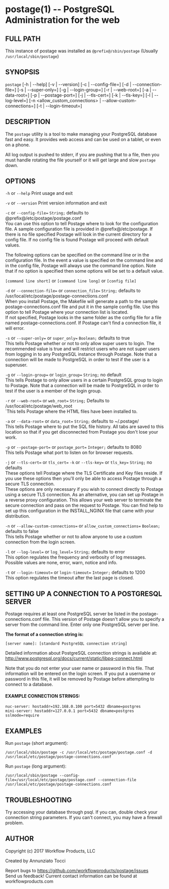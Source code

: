 postage(1) -- PostgreSQL Administration for the web
===================================================

## FULL PATH
This instance of postage was installed as `@prefix@/sbin/postage` (Usually `/usr/local/sbin/postage`)

## SYNOPSIS
`postage`
       [-h | --help]
       [-v | --version]
       [-c <config-file> | --config-file=<config-file>]
       [-d <connection-file> | --connection-file=<connection-file>]
       [-s <super-only> | --super-only=<super-only>]
       [-g <login-group> | --login-group=<login-group>]
       [-r <web-root> | --web-root=<web-root>]
       [-a <data-root> | --data-root=<data-root>]
       [-p <port> | --postage-port=<port>]
       [-j <tls-cert> | --tls-cert=<tls-cert>]
       [-k <tls-key> | --tls-key=<tls-key>]
       [-l <log-level> | --log-level=<log-level>]
       [-n <allow_custom_connections> | --allow-custom-connections=<allow-custom-connections>]
       [-t <login-timeout> | --login-timeout=<login-timeout>]

## DESCRIPTION
The `postage` utility is  a tool to make managing your PostgreSQL database fast and easy. It provides web access and can be used on a tablet, or even on a phone.

All log output is pushed to stderr, if you are pushing that to a file, then you must handle rotating the file yourself or it will get large and slow `postage` down.


## OPTIONS
`-h` or `--help`
       Print usage and exit

`-v` or `--version`
       Print version information and exit

`-c` or `--config-file=`
       `String;` defaults to @prefix@/etc/postage/postage.conf  
       You can use this option to tell Postage where to look for the configuration file. A sample configuration file is provided in @prefix@/etc/postage. If there is no file specified Postage will look in the current directory for a config file. If no config file is found Postage will proceed with default values.

The following options can be specified on the command line or in the configuration file. In the event a value is specified on the command line and in the config file, Postage will always use the command line option. Note that if no option is specified then some options will be set to a default value.

`[command line short]` or `[command line long]` or `[config file]`

`-d` or `--connection-file=` or `connection_file=`
       `String;` defaults to /usr/local/etc/postage/postage-connections.conf  
       When you install Postage, the Makefile will generate a path to the sample postage-connections.conf file and put it in the sample config file. Use this option to tell Postage where your connection list is located.  
       If not specified, Postage looks in the same folder as the config file for a file named postage-connections.conf. If Postage can't find a connection file, it will error.

`-s` or `--super-only=` or `super_only=`
       `Boolean;` defaults to true  
       This tells Postage whether or not to only allow super users to login. The recommended value is true and will restrict users who are not super users from logging in to any PostgreSQL instance through Postage. Note that a connection will be made to PostgreSQL in order to test if the user is a superuser.  

`-g` or `--login-group=` or `login_group=`
       `String;` no default  
       This tells Postage to only allow users in a certain PostgreSQL group to login to Postage. Note that a connection will be made to PostgreSQL in order to test if the user is a member of the login group.

`-r` or `--web-root=` or `web_root=`
       `String;` Defaults to /usr/local/etc/postage/web_root  
       `This tells Postage where the HTML files have been installed to.

`-a` or `--data-root=` or `data_root=`
       `String;` defaults to ~/.postage/  
       This tells Postage where to put the SQL file history. All tabs are saved to this location so that if you get disconnected from Postage you don't lose your work.

`-p` or `--postage-port=` or `postage_port=`
       `Integer;` defaults to 8080  
       This tells Postage what port to listen on for browser requests.

`-j` or `--tls-cert=` or `tls_cert=`
`-k` or `--tls-key=` or `tls_key=`
       `String;` no defaults  
       These options tell Postage where the TLS Certificate and Key files reside. If you use these options then you'll only be able to access Postage through a secure TLS connection.  
       These options are only necessary if you wish to connect directly to Postage using a secure TLS connection. As an alternative, you can set up Postage in a reverse proxy configuration. This allows your web server to terminate the secure connection and pass on the request to Postage. You can find help to set up this configuration in the INSTALL_NGINX file that came with your distribution.

`-n` or `--allow-custom-connections=` or `allow_custom_connections=`
       `Boolean;` defaults to false  
       This tells Postage whether or not to allow anyone to use a custom connection from the login screen.

`-l` or `--log-level=` or `log_level=`
       `String;` defaults to error  
       This option regulates the frequency and verbosity of log messages. Possible values are none, error, warn, notice and info.

`-t` or `--login-timeout=` or `login-timeout=`
       `Integer;` defaults to 1200  
       This option regulates the timeout after the last page is closed.

## SETTING UP A CONNECTION TO A POSTGRESQL SERVER

Postage requires at least one PostgreSQL server be listed in the postage-connections.conf file. This version of Postage doesn't allow you to specify a server from the command line. Enter only one PostgreSQL server per line.

**The format of a connection string is:**  
```
[server name]: [standard PostgreSQL connection string]
```

Detailed information about PostgreSQL connection strings is available at: http://www.postgresql.org/docs/current/static/libpq-connect.html

Note that you do not enter your user name or password in this file. That information will be entered on the login screen. If you put a username or password in this file, it will be removed by Postage before attempting to connect to a database.

#### EXAMPLE CONNECTION STRINGS:
```
nuc-server: hostaddr=192.168.0.100 port=5432 dbname=postgres
mini-server: hostaddr=127.0.0.1 port=5432 dbname=postgres sslmode=require
```

## EXAMPLES
Run `postage` (short argument):
```
/usr/local/sbin/postage -c /usr/local/etc/postage/postage.conf -d /usr/local/etc/postage/postage-connections.conf
```

Run `postage` (long argument):
```
/usr/local/sbin/postage --config-file=/usr/local/etc/postage/postage.conf --connection-file /usr/local/etc/postage/postage-connections.conf
```

## TROUBLESHOOTING
Try accessing your database through psql. If you can, double check your connection string parameters. If you can't connect, you may have a firewall problem.


## AUTHOR
Copyright (c) 2017 Workflow Products, LLC
 
Created by Annunziato Tocci
 
Report bugs to https://github.com/workflowproducts/postage/issues  
Send us feedback! Current contact information can be found at workflowproducts.com  
